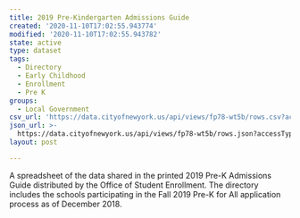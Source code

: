 ```yaml
---
title: 2019 Pre-Kindergarten Admissions Guide
created: '2020-11-10T17:02:55.943774'
modified: '2020-11-10T17:02:55.943782'
state: active
type: dataset
tags:
  - Directory
  - Early Childhood
  - Enrollment
  - Pre K
groups:
  - Local Government
csv_url: 'https://data.cityofnewyork.us/api/views/fp78-wt5b/rows.csv?accessType=DOWNLOAD'
json_url: >-
  https://data.cityofnewyork.us/api/views/fp78-wt5b/rows.json?accessType=DOWNLOAD
layout: post

---
```

A spreadsheet of the data shared in the printed 2019 Pre-K Admissions Guide distributed by the Office of Student Enrollment. The directory includes the schools participating in the Fall 2019 Pre-K for All application process as of December 2018.
